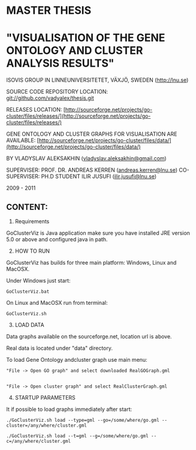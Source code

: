 
MASTER THESIS
===============================
"VISUALISATION OF THE GENE ONTOLOGY AND CLUSTER ANALYSIS RESULTS"
================================

ISOVIS GROUP IN  LINNEUNIVERSITETET, VÄXJÖ, SWEDEN (http://lnu.se)

SOURCE CODE REPOSITORY LOCATION: [git://github.com/vadyalex/thesis.git](git://github.com/vadyalex/thesis.git)

RELEASES LOCATION: [http://sourceforge.net/projects/go-cluster/files/releases/](http://sourceforge.net/projects/go-cluster/files/releases/)

GENE ONTOLOGY AND CLUSTER GRAPHS FOR VISUALISATION ARE AVAILABLE: [http://sourceforge.net/projects/go-cluster/files/data/](http://sourceforge.net/projects/go-cluster/files/data/)

BY VLADYSLAV ALEKSAKHIN (vladyslav.aleksakhin@gmail.com)

SUPERVISER: PROF. DR. ANDREAS KERREN (andreas.kerren@lnu.se)
CO-SUPERVISER: PH.D STUDENT ILIR JUSUFI (ilir.jusufi@lnu.se)

2009 - 2011


CONTENT:
--------------------------------

1.  Requirements

GoClusterViz is Java application make sure you have installed JRE version 5.0 or above and configured java in path.


2.  HOW TO RUN

GoClusterViz has builds for three main platform: Windows, Linux and MacOSX.

Under Windows just start:

    GoClusterViz.bat

On Linux and MacOSX run from terminal:

    GoClusterViz.sh


3.  LOAD DATA

Data graphs available on the sourceforge.net, location url is above.

Real data is located under "data" directory.

To load Gene Ontology andcluster graph use main menu:
    
    "File -> Open GO graph" and select downloaded RealGOGraph.gml
    
    
    "File -> Open cluster graph" and select RealClusterGraph.gml

4.  STARTUP PARAMETERS

It if possible to load graphs immediately after start:

    ./GoClusterViz.sh load --type=gml --go=/some/where/go.gml --cluster=/any/where/cluster.gml

    ./GoClusterViz.sh load --t=gml --g=/some/where/go.gml --c=/any/where/cluster.gml
